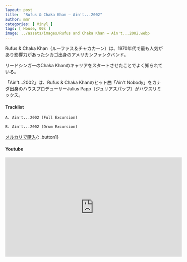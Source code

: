 ```yaml
---
layout: post
title:  "Rufus & Chaka Khan – Ain't...2002"
author: mmr
categories: [ Vinyl ]
tags: [ House, 00s ]
image: ../assets/images/Rufus and Chaka Khan – Ain't...2002.webp
---
```


Rufus & Chaka Khan（ルーファス＆チャカカーン）は、1970年代で最も人気があり影響力があったシカゴ出身のアメリカンファンクバンド。

リードシンガーのChaka Khanのキャリアをスタートさせたことでよく知られている。

「Ain't...2002」は、Rufus & Chaka Khanのヒット曲「Ain't Nobody」をカナダ出身のハウスプロデューサーJulius Papp（ジュリアスパップ）がハウスリミックス。

#### Tracklist
```md
A. Ain't...2002 (Full Excursion)

B. Ain't...2002 (Drum Excursion)
```

[メルカリで購入](https://jp.mercari.com/item/m18858735619?afid=6142608987){: .button1}

#### Youtube
<iframe width="560" height="315" src="https://www.youtube.com/embed/a1wD-SAUGSg?si=6SxklT9g-5MMFe5h" title="YouTube video player" frameborder="0" allow="accelerometer; autoplay; clipboard-write; encrypted-media; gyroscope; picture-in-picture; web-share" referrerpolicy="strict-origin-when-cross-origin" allowfullscreen></iframe>